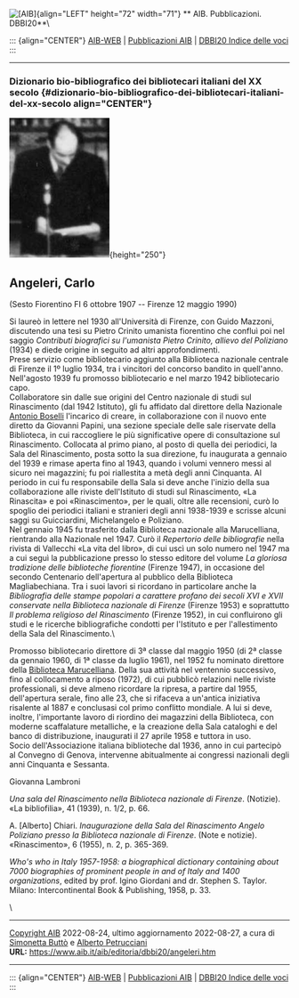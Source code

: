 ![\[AIB\]](/aib/wi/aibv72.gif){align="LEFT" height="72" width="71"}
** AIB. Pubblicazioni. DBBI20**\

::: {align="CENTER"}
[AIB-WEB](/) \| [Pubblicazioni AIB](/pubblicazioni/) \| [DBBI20 Indice
delle voci](dbbi20.htm)
:::

------------------------------------------------------------------------

### Dizionario bio-bibliografico dei bibliotecari italiani del XX secolo {#dizionario-bio-bibliografico-dei-bibliotecari-italiani-del-xx-secolo align="CENTER"}

![\[Ritratto\]](angeleri.jpg){height="250"}

## Angeleri, Carlo

(Sesto Fiorentino FI 6 ottobre 1907 -- Firenze 12 maggio 1990)

Si laureò in lettere nel 1930 all\'Università di Firenze, con Guido
Mazzoni, discutendo una tesi su Pietro Crinito umanista fiorentino che
confluì poi nel saggio *Contributi biografici su l\'umanista Pietro
Crinito, allievo del Poliziano* (1934) e diede origine in seguito ad
altri approfondimenti.\
Prese servizio come bibliotecario aggiunto alla Biblioteca nazionale
centrale di Firenze il 1º luglio 1934, tra i vincitori del concorso
bandito in quell\'anno. Nell\'agosto 1939 fu promosso bibliotecario e
nel marzo 1942 bibliotecario capo.\
Collaboratore sin dalle sue origini del Centro nazionale di studi sul
Rinascimento (dal 1942 Istituto), gli fu affidato dal direttore della
Nazionale [Antonio Boselli](boselli.htm) l\'incarico di creare, in
collaborazione con il nuovo ente diretto da Giovanni Papini, una sezione
speciale delle sale riservate della Biblioteca, in cui raccogliere le
più significative opere di consultazione sul Rinascimento. Collocata al
primo piano, al posto di quella dei periodici, la Sala del Rinascimento,
posta sotto la sua direzione, fu inaugurata a gennaio del 1939 e rimase
aperta fino al 1943, quando i volumi vennero messi al sicuro nei
magazzini; fu poi riallestita a metà degli anni Cinquanta. Al periodo in
cui fu responsabile della Sala si deve anche l\'inizio della sua
collaborazione alle riviste dell\'Istituto di studi sul Rinascimento,
«La Rinascita» e poi «Rinascimento», per le quali, oltre alle
recensioni, curò lo spoglio dei periodici italiani e stranieri degli
anni 1938-1939 e scrisse alcuni saggi su Guicciardini, Michelangelo e
Poliziano.\
Nel gennaio 1945 fu trasferito dalla Biblioteca nazionale alla
Marucelliana, rientrando alla Nazionale nel 1947. Curò il *Repertorio
delle bibliografie* nella rivista di Vallecchi «La vita del libro», di
cui uscì un solo numero nel 1947 ma a cui seguì la pubblicazione presso
lo stesso editore del volume *La gloriosa tradizione delle biblioteche
fiorentine* (Firenze 1947), in occasione del secondo Centenario
dell\'apertura al pubblico della Biblioteca Magliabechiana. Tra i suoi
lavori si ricordano in particolare anche la *Bibliografia delle stampe
popolari a carattere profano dei secoli XVI e XVII conservate nella
Biblioteca nazionale di Firenze* (Firenze 1953) e soprattutto *Il
problema religioso del Rinascimento* (Firenze 1952), in cui confluirono
gli studi e le ricerche bibliografiche condotti per l\'Istituto e per
l\'allestimento della Sala del Rinascimento.\

Promosso bibliotecario direttore di 3ª classe dal maggio 1950 (di 2ª
classe da gennaio 1960, di 1ª classe da luglio 1961), nel 1952 fu
nominato direttore della [Biblioteca
Marucelliana](/aib/stor/teche/fi-mar.htm). Della sua attività nel
ventennio successivo, fino al collocamento a riposo (1972), di cui
pubblicò relazioni nelle riviste professionali, si deve almeno ricordare
la ripresa, a partire dal 1955, dell\'apertura serale, fino alle 23, che
si rifaceva a un\'antica iniziativa risalente al 1887 e conclusasi col
primo conflitto mondiale. A lui si deve, inoltre, l\'importante lavoro
di riordino dei magazzini della Biblioteca, con moderne scaffalature
metalliche, e la creazione della Sala cataloghi e del banco di
distribuzione, inaugurati il 27 aprile 1958 e tuttora in uso.\
Socio dell\'Associazione italiana biblioteche dal 1936, anno in cui
partecipò al Convegno di Genova, intervenne abitualmente ai congressi
nazionali degli anni Cinquanta e Sessanta.

Giovanna Lambroni

*Una sala del Rinascimento nella Biblioteca nazionale di Firenze*.
(Notizie). «La bibliofilia», 41 (1939), n. 1/2, p. 66.

A. \[Alberto\] Chiari. *Inaugurazione della Sala del Rinascimento Angelo
Poliziano presso la Biblioteca nazionale di Firenze*. (Note e notizie).
«Rinascimento», 6 (1955), n. 2, p. 365-369.

*Who\'s who in Italy 1957-1958: a biographical dictionary containing
about 7000 biographies of prominent people in and of Italy and 1400
organizations*, edited by prof. Igino Giordani and dr. Stephen S.
Taylor. Milano: Intercontinental Book & Publishing, 1958, p. 33.

\

------------------------------------------------------------------------

[Copyright AIB](/su-questo-sito/dichiarazione-di-copyright-aib-web/)
2022-08-24, ultimo aggiornamento 2022-08-27, a cura di [Simonetta
Buttò](/aib/redazione3.htm) e [Alberto
Petrucciani](/su-questo-sito/redazione-aib-web/)\
**URL:** https://www.aib.it/aib/editoria/dbbi20/angeleri.htm

------------------------------------------------------------------------

::: {align="CENTER"}
[AIB-WEB](/) \| [Pubblicazioni AIB](/pubblicazioni/) \| [DBBI20 Indice
delle voci](dbbi20.htm)
:::
